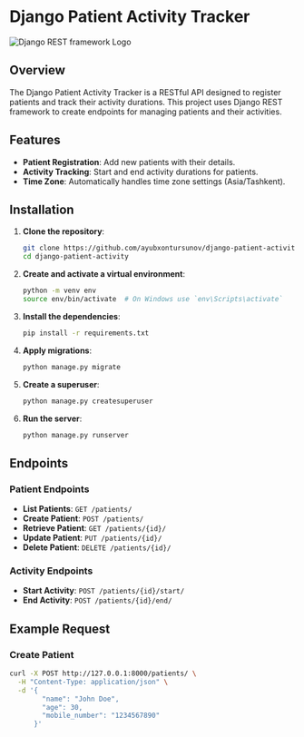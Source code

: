 # Django Patient Activity Tracker

![Django REST framework Logo](https://www.django-rest-framework.org/img/logo.png)

## Overview

The Django Patient Activity Tracker is a RESTful API designed to register patients and track their activity durations. This project uses Django REST framework to create endpoints for managing patients and their activities.

## Features

- **Patient Registration**: Add new patients with their details.
- **Activity Tracking**: Start and end activity durations for patients.
- **Time Zone**: Automatically handles time zone settings (Asia/Tashkent).

## Installation

1. **Clone the repository**:
    ```bash
    git clone https://github.com/ayubxontursunov/django-patient-activity.git
    cd django-patient-activity
    ```

2. **Create and activate a virtual environment**:
    ```bash
    python -m venv env
    source env/bin/activate  # On Windows use `env\Scripts\activate`
    ```

3. **Install the dependencies**:
    ```bash
    pip install -r requirements.txt
    ```

4. **Apply migrations**:
    ```bash
    python manage.py migrate
    ```

5. **Create a superuser**:
    ```bash
    python manage.py createsuperuser
    ```

6. **Run the server**:
    ```bash
    python manage.py runserver
    ```

## Endpoints

### Patient Endpoints

- **List Patients**: `GET /patients/`
- **Create Patient**: `POST /patients/`
- **Retrieve Patient**: `GET /patients/{id}/`
- **Update Patient**: `PUT /patients/{id}/`
- **Delete Patient**: `DELETE /patients/{id}/`

### Activity Endpoints

- **Start Activity**: `POST /patients/{id}/start/`
- **End Activity**: `POST /patients/{id}/end/`

## Example Request

### Create Patient

```bash
curl -X POST http://127.0.0.1:8000/patients/ \
  -H "Content-Type: application/json" \
  -d '{
        "name": "John Doe",
        "age": 30,
        "mobile_number": "1234567890"
      }'
